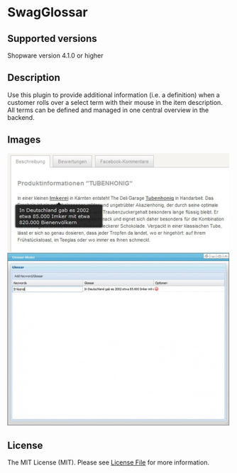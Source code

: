 # SwagGlossar

## Supported versions
Shopware version 4.1.0 or higher

## Description
Use this plugin to provide additional information (i.e. a definition) when a customer rolls over a select term with their mouse in the item description.
All terms can be defined and managed in one central overview in the backend. 

## Images

<img src="image1.jpg" alt="Frontend" style="width: 500px;"/>
<img src="image2.jpg" alt="Backend" style="width: 500px;"/>


## License

The MIT License (MIT). Please see [License File](LICENSE) for more information.
